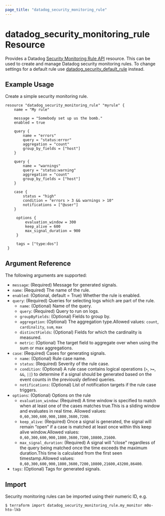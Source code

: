 ```yaml
---
page_title: "datadog_security_monitoring_rule"
---
```


# datadog_security_monitoring_rule Resource

Provides a Datadog [Security Monitoring Rule API](https://docs.datadoghq.com/api/v2/security-monitoring/) resource. This 
can be used to create and manage Datadog security monitoring rules. To change settings for a default rule use 
[datadog_security_default_rule](/resources/security_monitoring_default_rule) instead.

## Example Usage

Create a simple security monitoring rule.
```hcl
resource "datadog_security_monitoring_rule" "myrule" {
    name = "My rule"

    message = "Somebody set up us the bomb."
    enabled = true

    query {
        name = "errors"
        query = "status:error"
        aggregation = "count"
        group_by_fields = ["host"]
    }

    query {
        name = "warnings"
        query = "status:warning"
        aggregation = "count"
        group_by_fields = ["host"]
    }

    case {
        status = "high"
        condition = "errors > 3 && warnings > 10"
        notifications = ["@user"]
    }

     options {
         evaluation_window = 300
         keep_alive = 600
         max_signal_duration = 900
     }

     tags = ["type:dos"]
 }
```

## Argument Reference

The following arguments are supported:
- `message`: (Required) Message for generated signals.
- `name`: (Required) The name of the rule.
- `enabled`: (Optional, default = True) Whether the rule is enabled.
- `query`: (Required) Queries for selecting logs which are part of the rule.
    - `name`: (Optional) Name of the query.
    - `query`: (Required) Query to run on logs.
    - `groupByFields`: (Optional) Fields to group by.
    - `aggregation`: (Optional) The aggregation type.Allowed values: `count`, `cardinality`, `sum`, `max`
    - `distinctFields`: (Optional) Fields for which the cardinality is measured.
    - `metric`: (Optional) The target field to aggregate over when using the sum or max aggregations.
- `case`: (Required) Cases for generating signals.
    - `name`: (Optional) Rule case name.
    - `status`: (Required) Severity of the rule case.
    - `condition`: (Optional) A rule case contains logical operations (`>`, `>=`, `&&`, `||`) to determine if a signal should be generated based on the event counts in the previously defined queries.
    - `notifications`: (Optional) List of notification targets if the rule case triggers.
- `options`: (Optional) Options on the rule
    - `evaluation_window`: (Required) A time window is specified to match when at least one of the cases matches true.This is a sliding window and evaluates in real time. Allowed values: `0,60,300,600,900,1800,3600,7200`.
    - `keep_alive`: (Required) Once a signal is generated, the signal will remain “open” if a case is matched at least once within this keep alive window.Allowed values: `0,60,300,600,900,1800,3600,7200,10800,21600`.
    - `max_signal_duration`: (Required) A signal will "close" regardless of the query being matched once the time exceeds the maximum duration.This time is calculated from the first seen timestamp.Allowed values: `0,60,300,600,900,1800,3600,7200,10800,21600,43200,86400`.
- `tags`: (Optional) Tags for generated signals.

## Import

Security monitoring rules can be imported using their numeric ID, e.g.

```console
$ terraform import datadog_security_monitoring_rule.my_monitor m0o-hto-lkb
```

